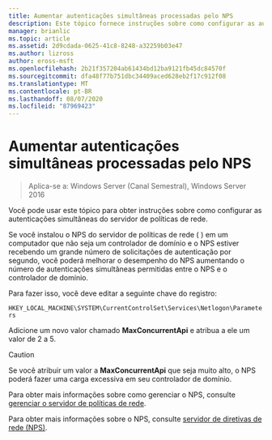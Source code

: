```yaml
---
title: Aumentar autenticações simultâneas processadas pelo NPS
description: Este tópico fornece instruções sobre como configurar as autenticações simultâneas do servidor de políticas de rede no Windows Server 2016.
manager: brianlic
ms.topic: article
ms.assetid: 2d9cdada-0625-41c8-8248-a32259b03e47
ms.author: lizross
author: eross-msft
ms.openlocfilehash: 2b21f357204ab61434bd12ba9121fb45dc84570f
ms.sourcegitcommit: dfa48f77b751dbc34409aced628eb2f17c912f08
ms.translationtype: MT
ms.contentlocale: pt-BR
ms.lasthandoff: 08/07/2020
ms.locfileid: "87969423"
---
```

# <a name="increase-concurrent-authentications-processed-by-nps"></a>Aumentar autenticações simultâneas processadas pelo NPS

>Aplica-se a: Windows Server (Canal Semestral), Windows Server 2016

Você pode usar este tópico para obter instruções sobre como configurar as autenticações simultâneas do servidor de políticas de rede.

Se você instalou o NPS do servidor de políticas de rede \( \) em um computador que não seja um controlador de domínio e o NPS estiver recebendo um grande número de solicitações de autenticação por segundo, você poderá melhorar o desempenho do NPS aumentando o número de autenticações simultâneas permitidas entre o NPS e o controlador de domínio.

Para fazer isso, você deve editar a seguinte chave do registro:

`HKEY_LOCAL_MACHINE\SYSTEM\CurrentControlSet\Services\Netlogon\Parameters`

Adicione um novo valor chamado **MaxConcurrentApi** e atribua a ele um valor de 2 a 5.

>[!CAUTION]
>Se você atribuir um valor a **MaxConcurrentApi** que seja muito alto, o NPS poderá fazer uma carga excessiva em seu controlador de domínio.

Para obter mais informações sobre como gerenciar o NPS, consulte [gerenciar o servidor de políticas de rede](nps-manage-top.md).

Para obter mais informações sobre o NPS, consulte [servidor de diretivas de rede (NPS)](nps-top.md).